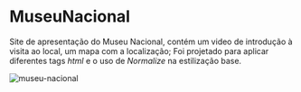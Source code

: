 # MuseuNacional
 Site de apresentação do Museu Nacional, contém um video de introdução à visita ao local, um mapa com a localização; 
 Foi projetado para aplicar diferentes tags _html_ e o uso de _Normalize_ na estilização base.

![museu-nacional](https://user-images.githubusercontent.com/110541376/211799370-46d52442-0db2-4ae5-aba0-b64956b1e090.png)
